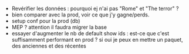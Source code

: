-   Revérifier les données : pourquoi ej n'ai pas "Rome" et "The terror" ?
-   bien comparer avec la prod, voir ce que j'y gagne/perds.
-   setup conf pour la prod (db)
-   MEP ? attention il faudra migrer la base
-   essayer d'augmenter le nb de default show ids : est-ce que c'est suffisamment performant en prod ? si oui je peux en mettre un paquet, des anciennes et des récentes

